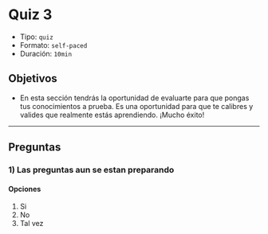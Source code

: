 # Quiz 3

- Tipo: `quiz`
- Formato: `self-paced`
- Duración: `10min`

## Objetivos

- En esta sección tendrás la oportunidad de evaluarte para que pongas tus
  conocimientos a prueba. Es una oportunidad para que te calibres y valides que
  realmente estás aprendiendo. ¡Mucho éxito!

***

## Preguntas

### 1) Las preguntas aun se estan preparando

#### Opciones

1. Si
2. No
3. Tal vez

<solution style="display:none;">2</solution>
